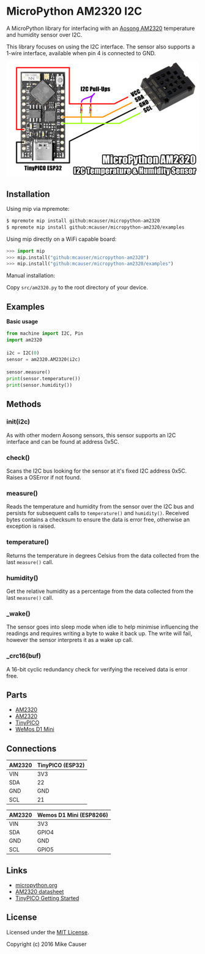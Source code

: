 # MicroPython AM2320 I2C

A MicroPython library for interfacing with an [Aosong AM2320](http://www.aosong.com/en/products-41.html) temperature and humidity sensor over I2C.

This library focuses on using the I2C interface. The sensor also supports a 1-wire interface, available when pin 4 is connected to GND.

![demo](docs/demo.jpg)


## Installation

Using mip via mpremote:

```bash
$ mpremote mip install github:mcauser/micropython-am2320
$ mpremote mip install github:mcauser/micropython-am2320/examples
```

Using mip directly on a WiFi capable board:

```python
>>> import mip
>>> mip.install("github:mcauser/micropython-am2320")
>>> mip.install("github:mcauser/micropython-am2320/examples")
```

Manual installation:

Copy `src/am2320.py` to the root directory of your device.


## Examples

**Basic usage**

```python
from machine import I2C, Pin
import am2320

i2c = I2C(0)
sensor = am2320.AM2320(i2c)

sensor.measure()
print(sensor.temperature())
print(sensor.humidity())
```


## Methods

### __init__(i2c)

As with other modern Aosong sensors, this sensor supports an I2C interface and can be found at address 0x5C.

### check()

Scans the I2C bus looking for the sensor at it's fixed I2C address 0x5C. Raises a OSError if not found.

### measure()

Reads the temperature and humidity from the sensor over the I2C bus and persists for subsequent calls to `temperature()` and `humidity()`.
Received bytes contains a checksum to ensure the data is error free, otherwise an exception is raised.

### temperature()

Returns the temperature in degrees Celsius from the data collected from the last `measure()` call.

### humidity()

Get the relative humidity as a percentage from the data collected from the last `measure()` call.

### _wake()

The sensor goes into sleep mode when idle to help minimise influencing the readings and requires writing a byte to wake it back up.
The write will fail, however the sensor interprets it as a wake up call.

### _crc16(buf)

A 16-bit cyclic redundancy check for verifying the received data is error free.


## Parts

* [AM2320](https://s.click.aliexpress.com/e/_DCcOdjL)
* [AM2320](https://s.click.aliexpress.com/e/_DeLEjAD)
* [TinyPICO](https://www.tinypico.com/)
* [WeMos D1 Mini](https://www.aliexpress.com/item/32529101036.html)


## Connections

AM2320 | TinyPICO (ESP32)
------ | ----------------
VIN    | 3V3
SDA    | 22
GND    | GND
SCL    | 21

AM2320 | Wemos D1 Mini (ESP8266)
------ | -----------------------
VIN    | 3V3
SDA    | GPIO4
GND    | GND
SCL    | GPIO5


## Links

* [micropython.org](http://micropython.org)
* [AM2320 datasheet](docs/AM2320.pdf)
* [TinyPICO Getting Started](https://www.tinypico.com/gettingstarted)


## License

Licensed under the [MIT License](http://opensource.org/licenses/MIT).

Copyright (c) 2016 Mike Causer
